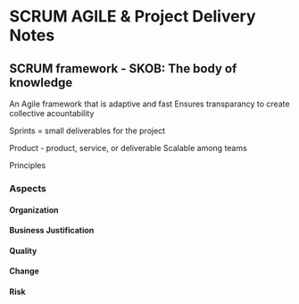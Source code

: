 # SCRUM AGILE & Project Delivery Notes
## SCRUM framework - SKOB: The body of knowledge

An Agile framework that is adaptive and fast
Ensures transparancy to create collective acountability

Sprints = small deliverables for the project

Product - product, service, or deliverable
Scalable among teams

Principles

### Aspects

#### Organization

#### Business Justification

#### Quality

#### Change

#### Risk
